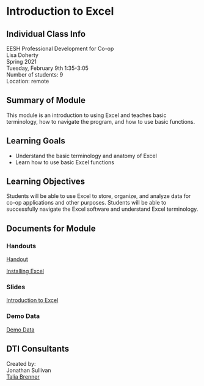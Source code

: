 # Introduction to Excel

## Individual Class Info
EESH Professional Development for Co-op
<br>
Lisa Doherty
<br>
Spring 2021
<br>
Tuesday, February 9th 1:35-3:05
<br>
Number of students: 9
<br>
Location: remote

## Summary of Module
This module is an introduction to using Excel and teaches basic terminology, how to navigate the program, and how to use basic functions.

## Learning Goals
- Understand the basic terminology and anatomy of Excel
- Learn how to use basic Excel functions

## Learning Objectives
Students will be able to use Excel to store, organize, and analyze data for co-op applications and other purposes. Students will be able to successfully navigate the Excel software and understand Excel terminology.

## Documents for Module

### Handouts

[Handout](https://github.com/NULabNortheastern/digitalassignmentshowcase/blob/master/intro_excel/english_polsci_coop-spring2021-doherty/Handout.pdf)

[Installing Excel](https://github.com/NULabNortheastern/digitalassignmentshowcase/blob/master/intro_excel/english_polsci_coop-spring2021-doherty/Installing%20Excel.pdf)

### Slides

[Introduction to Excel](https://github.com/NULabNortheastern/digitalassignmentshowcase/blob/master/intro_excel/english_polsci_coop-spring2021-doherty/Slides.pdf)

### Demo Data

[Demo Data](https://github.com/NULabNortheastern/digitalassignmentshowcase/blob/master/intro_excel/english_polsci_coop-spring2021-doherty/Demo%20Data.xlsx)


## DTI Consultants
Created by: <br>
Jonathan Sullivan <br>
[Talia Brenner](brenner.t@northeastern.edu)

